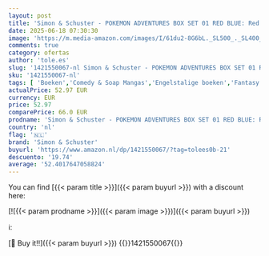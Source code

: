 ```yaml
---
layout: post
title: 'Simon & Schuster - POKEMON ADVENTURES BOX SET 01 RED BLUE: Red & Blue Box Set: Volume 1'
date: 2025-06-18 07:30:30
image: 'https://m.media-amazon.com/images/I/61du2-8G6bL._SL500_._SL400_.jpg'
comments: true
category: ofertas
author: 'tole.es'
slug: '1421550067-nl Simon & Schuster - POKEMON ADVENTURES BOX SET 01 RED BLUE:...'
sku: '1421550067-nl'
tags: [ 'Boeken','Comedy & Soap Mangas','Engelstalige boeken','Fantasy & magie voor kinderen','Fantasymanga','Featured Categories','Geschiedenismangas','Graphic novels fantasy','Graphic novels met tie-ins media','Graphic novels sciencefiction','Horrormanga','Humor voor kinderen','Kinderboeken','Liefdes- & romantiekmangas','Manga','Manga voor kinderen','Mangas Actie & vechtkunst','Sciencefiction & fantasy voor kinderen','Sciencefiction-manga','Stripboeken & graphic novels','Stripboeken non-fictie voor kinderen','Stripboeken voor kinderen','Stripboeken, manga & graphic novels','simon & schuster','🇳🇱', ]
actualPrice: 52.97 EUR
currency: EUR
price: 52.97
comparePrice: 66.0 EUR
prodname: 'Simon & Schuster - POKEMON ADVENTURES BOX SET 01 RED BLUE: Red & Blue Box Set: Volume 1'
country: 'nl'
flag: '🇳🇱'
brand: 'Simon & Schuster'
buyurl: 'https://www.amazon.nl/dp/1421550067/?tag=tolees0b-21'
descuento: '19.74'
average: '52.4017647058824'
---
```


You can find [{{< param title >}}]({{< param buyurl >}}) with a discount here:

[![{{< param prodname >}}]({{< param image >}})]({{< param buyurl >}})

ℹ️:


[🛒 Buy it!!]({{< param buyurl >}})
{{<world>}}1421550067{{</world>}}
